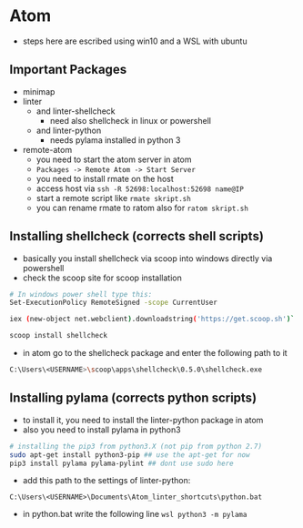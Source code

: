 # Atom
* steps here are escribed using win10 and a WSL with ubuntu

## Important Packages

* minimap
* linter
    * and linter-shellcheck
        * need also shellcheck in linux or powershell
    * and linter-python
        * needs pylama installed in python 3
* remote-atom
    + you need to start the atom server in atom
    + `Packages -> Remote Atom -> Start Server`
    * you need to install rmate on the host
    * access host via `ssh -R 52698:localhost:52698 name@IP`
    * start a remote script like `rmate skript.sh`
    * you can rename rmate to ratom also for `ratom skript.sh`

## Installing shellcheck (corrects shell scripts)

* basically you install shellcheck via scoop into windows directly via powershell
* check the scoop site for scoop installation

```bash
# In windows power shell type this:
Set-ExecutionPolicy RemoteSigned -scope CurrentUser

iex (new-object net.webclient).downloadstring('https://get.scoop.sh')`

scoop install shellcheck
```

* in atom go to the shellcheck package and enter the following path to it

```bash
C:\Users\<USERNAME>\scoop\apps\shellcheck\0.5.0\shellcheck.exe
```

## Installing pylama (corrects python scripts)

* to install it, you need to install the linter-python package in atom
* also you need to install pylama in python3

```bash
# installing the pip3 from python3.X (not pip from python 2.7)
sudo apt-get install python3-pip ## use the apt-get for now
pip3 install pylama pylama-pylint ## dont use sudo here
```
* add this path to the settings of linter-python:

```
C:\Users\<USERNAME>\Documents\Atom_linter_shortcuts\python.bat
```
* in python.bat write the following line `wsl python3 -m pylama`
